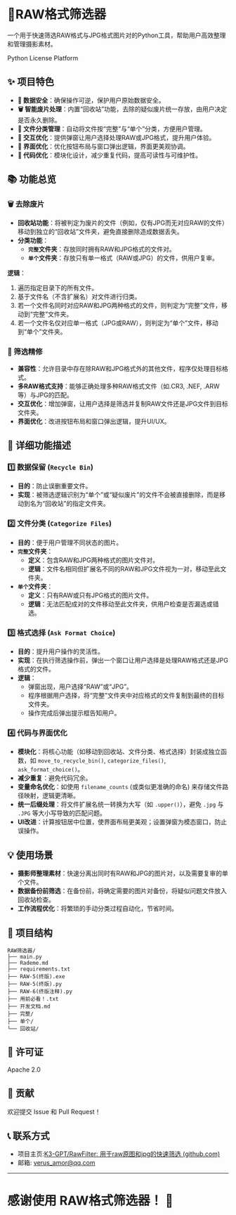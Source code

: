 # 📂RAW格式筛选器

一个用于快速筛选RAW格式与JPG格式图片对的Python工具，帮助用户高效整理和管理摄影素材。

Python License Platform

## ✨ 项目特色

- **🎯 数据安全**：确保操作可逆，保护用户原始数据安全。
- **🗑️ 智能废片处理**：内置“回收站”功能，去除的疑似废片统一存放，由用户决定是否永久删除。
- **📂 文件分类管理**：自动将文件按“完整”与“单个”分类，方便用户管理。
- **🎨 交互优化**：提供弹窗让用户选择处理RAW或JPG格式，提升用户体验。
- **🎨 界面优化**：优化按钮布局与窗口弹出逻辑，界面更美观协调。
- **🔧 代码优化**：模块化设计，减少重复代码，提高可读性与可维护性。

## 📚 功能总览

### 🗑️ 去除废片

- **回收站功能**：将被判定为废片的文件（例如，仅有JPG而无对应RAW的文件）移动到独立的“回收站”文件夹，避免直接删除造成数据丢失。
- **分类功能**：
    - **`完整`文件夹**：存放同时拥有RAW和JPG格式的文件对。
    - **`单个`文件夹**：存放只有单一格式（RAW或JPG）的文件，供用户复审。

**逻辑**：
1.  遍历指定目录下的所有文件。
2.  基于文件名（不含扩展名）对文件进行归类。
3.  若一个文件名同时对应RAW和JPG两种格式的文件，则判定为“完整”文件，移动到“完整”文件夹。
4.  若一个文件名仅对应单一格式（JPG或RAW），则判定为“单个”文件，移动到“单个”文件夹。

### 🎨 筛选精修

- **兼容性**：允许目录中存在除RAW和JPG格式外的其他文件，程序仅处理目标格式。
- **多RAW格式支持**：能够正确处理多种RAW格式文件（如.CR3, .NEF, .ARW等）与JPG的匹配。
- **交互优化**：增加弹窗，让用户选择是筛选并复制RAW文件还是JPG文件到目标文件夹。
- **界面优化**：改进按钮布局和窗口弹出逻辑，提升UI/UX。

## 🔧 详细功能描述

### 1️⃣ 数据保留 (`Recycle Bin`)

- **目的**：防止误删重要文件。
- **实现**：被筛选逻辑识别为“单个”或“疑似废片”的文件不会被直接删除，而是移动到名为“回收站”的指定文件夹。

### 2️⃣ 文件分类 (`Categorize Files`)

- **目的**：便于用户管理不同状态的图片。
- **`完整`文件夹**：
    - **定义**：包含RAW和JPG两种格式的图片文件对。
    - **逻辑**：文件名相同但扩展名不同的RAW和JPG文件视为一对，移动至此文件夹。
- **`单个`文件夹**：
    - **定义**：只有RAW或只有JPG格式的图片文件。
    - **逻辑**：无法匹配成对的文件移动至此文件夹，供用户检查是否漏选或错选。

### 3️⃣ 格式选择 (`Ask Format Choice`)

- **目的**：提升用户操作的灵活性。
- **实现**：在执行筛选操作前，弹出一个窗口让用户选择是处理RAW格式还是JPG格式的文件。
- **逻辑**：
    - 弹窗出现，用户选择“RAW”或“JPG”。
    - 程序根据用户选择，将“完整”文件夹中对应格式的文件复制到最终的目标文件夹。
    - 操作完成后弹出提示框告知用户。

### 4️⃣ 代码与界面优化

- **模块化**：将核心功能（如移动到回收站、文件分类、格式选择）封装成独立函数，如 `move_to_recycle_bin()`, `categorize_files()`, `ask_format_choice()`。
- **减少重复**：避免代码冗余。
- **变量命名优化**：如使用 `filename_counts` (或类似更准确的命名) 来存储文件路径映射，逻辑更清晰。
- **统一后缀处理**：将文件扩展名统一转换为大写（如 `.upper()`），避免 `.jpg` 与 `.JPG` 等大小写导致的匹配问题。
- **UI改进**：计算按钮居中位置，使界面布局更美观；设置弹窗为模态窗口，防止误操作。

## 💡 使用场景

- **摄影师整理素材**：快速分离出同时有RAW和JPG的图片对，以及需要复审的单个文件。
- **数据备份前筛选**：在备份前，将确定需要的图片对备份，将疑似问题文件放入回收站检查。
- **工作流程优化**：将繁琐的手动分类过程自动化，节省时间。

## 📁 项目结构

```
RAW筛选器/
├── main.py          
├── Rademe.md        
├── requirements.txt 
├── RAW-5(终版).exe  
├── RAW-5(终版).py   
├── RAW-6(终版注释).py 
├── 用前必看！.txt   
├── 开发文档.md     
├── 完整/           
├── 单个/          
└── 回收站/        
```

## 📄 许可证

 Apache 2.0 

## 🤝 贡献

欢迎提交 Issue 和 Pull Request！

## 📞 联系方式

- 项目主页:[K3-GPT/RawFilter: 用于raw原图和jpg的快速筛选 (github.com)](https://github.com/K3-GPT/RawFilter#)
- 邮箱: verus_amor@qq.com

---

# **感谢使用 RAW格式筛选器！ 🎉**
